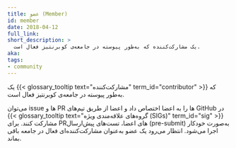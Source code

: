 ```yaml
---
title: عضو (Member)
id: member
date: 2018-04-12
full_link: 
short_description: >
  یک مشارکت‌کننده که به‌طور پیوسته در جامعه‌ی کوبرنتیز فعال است.
aka: 
tags:
- community
---
```

 یک {{< glossary_tooltip text="مشارکت‌کننده" term_id="contributor" >}} که به‌طور پیوسته در جامعه‌ی کوبرنتیز فعال است.

<!--more--> 

می‌توان issue‌ ها و PR‌ ها را به اعضا اختصاص داد و اعضا از طریق تیم‌های GitHub در {{< glossary_tooltip text="گروه‌های علاقه‌مندی ویژه (SIGs)" term_id="sig" >}} مشارکت کنند. برای PRهای اعضا، تست‌های پیش‌ارسال (pre-submit) به‌صورت خودکار اجرا می‌شود. انتظار می‌رود یک عضو به‌عنوان مشارکت‌کننده‌ای فعال در جامعه باقی بماند.
